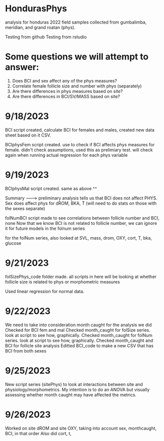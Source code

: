 # HondurasPhys
analysis for honduras 2022 field samples collected from gumbalimba, meridian, and grand roatan (phys). 

Testing from github
Testing from rstudio

# Some questions we will attempt to answer:
1) Does BCI and sex affect any of the phys measures?
2) Correlate female follicle size and number with phys (separately)
3) Are there differences in phys measures based on site?
4) Are there differences in BCI/SV/MASS based on site?

# 9/18/2023
BCI script created, calculate BCI for females and males, created new data sheet based on it CSV.

BCIphysFem script created. use to check if BCI affects phys measures for female. didn't check assumptions, used this as prelimiary test. will check again when running actual regression for each phys variable

# 9/19/2023
BCIphysMal script created. same as above ^^

Summary ---> preliminary analysis tells us that BCI does not affect PHYS. Sex does affect phys for dROM, BKA, T (will need to do stats on those with the sexes separate)

folNumBCI script made to see correlations between follicle number and BCI, none
Now that we know BCI is not related to follicle number, we can ignore it for future models in the folnum series

for the folNum series, also looked at SVL, mass, drom, OXY, cort, T, bka, glucose

# 9/21/2023
folSizePhys_code folder made. all scripts in here will be looking at whether follicle size is related to phys or morphometric measures

Used linear regression for normal data. 

# 9/22/2023
We need to take into consideration month caught for the analysis we did
Checked for BCI fem and mal 
Checked month_caught for folSize series. look at script to see how, graphically.
Checked month_caught for folNum series. look at script to see how, graphically.
Checked month_caught and BCI for follicle site analysis
Editted BCI_code to make a new CSV that has BCI from both sexes

# 9/25/2023
New script series (sitePhys) to look at interactions between site and physiology/morphometrics. My intention is to do an ANOVA but visually assessing whether month caught may have affected the metrics. 

# 9/26/2023
Worked on site dROM and site OXY, taking into account sex, monthcaught, BCI, in that order
Also did cort, t, 
